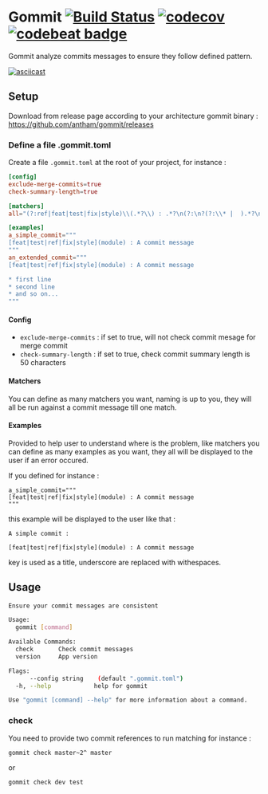 Gommit [![Build Status](https://travis-ci.org/antham/gommit.svg?branch=master)](https://travis-ci.org/antham/gommit) [![codecov](https://codecov.io/gh/antham/gommit/branch/master/graph/badge.svg)](https://codecov.io/gh/antham/gommit) [![codebeat badge](https://codebeat.co/badges/cc515300-053e-4b62-8184-645be6e6aa2f)](https://codebeat.co/projects/github-com-antham-gommit)
======

Gommit analyze commits messages to ensure they follow defined pattern.

[![asciicast](https://asciinema.org/a/0j12qm7yay1kku7o3vrs67pv2.png)](https://asciinema.org/a/0j12qm7yay1kku7o3vrs67pv2)

## Setup

Download from release page according to your architecture gommit binary : https://github.com/antham/gommit/releases

### Define a file .gommit.toml

Create a file ```.gommit.toml``` at the root of your project, for instance :

```toml
[config]
exclude-merge-commits=true
check-summary-length=true

[matchers]
all="(?:ref|feat|test|fix|style)\\(.*?\\) : .*?\n(?:\n?(?:\\* |  ).*?\n)*"

[examples]
a_simple_commit="""
[feat|test|ref|fix|style](module) : A commit message
"""
an_extended_commit="""
[feat|test|ref|fix|style](module) : A commit message

* first line
* second line
* and so on...
"""
```

#### Config

* ```exclude-merge-commits``` : if set to true, will not check commit mesage for merge commit
* ```check-summary-length``` : if set to true, check commit summary length is 50 characters

#### Matchers

You can define as many matchers you want, naming is up to you, they will all be run against a commit message till one match.

#### Examples

Provided to help user to understand where is the problem, like matchers you can define as many examples as you want, they all will be displayed to the user if an error occured.

If you defined for instance  :

```
a_simple_commit="""
[feat|test|ref|fix|style](module) : A commit message
"""
```

this example will be displayed to the user like that :

```
A simple commit :

[feat|test|ref|fix|style](module) : A commit message
```

key is used as a title, underscore are replaced with withespaces.

## Usage

```bash
Ensure your commit messages are consistent

Usage:
  gommit [command]

Available Commands:
  check       Check commit messages
  version     App version

Flags:
      --config string    (default ".gommit.toml")
  -h, --help            help for gommit

Use "gommit [command] --help" for more information about a command.
```

### check

You need to provide two commit references to run matching for instance :

```gommit check master~2^ master```

or

```gommit check dev test```
